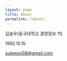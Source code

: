 ```yaml
---
layout: page
title: About
permalink: /about/
---
```


김슬우(동국대학교 경영정보 11)

1992.10.15

sulewoo58@gmail.com
